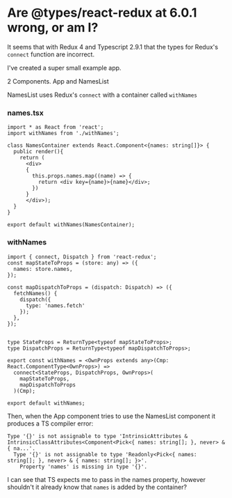 # Are @types/react-redux at 6.0.1 wrong, or am I?

It seems that with Redux 4 and Typescript 2.9.1 that the types for Redux's `connect` function are incorrect.

I've created a super small example app. 

2 Components. App and NamesList

NamesList uses Redux's `connect` with a container called `withNames`

### names.tsx
```
import * as React from 'react';
import withNames from './withNames';

class NamesContainer extends React.Component<{names: string[]}> {
  public render(){
    return (
      <div>
      {
        this.props.names.map((name) => {
          return <div key={name}>{name}</div>;
        })
      }
      </div>);
  }
}

export default withNames(NamesContainer);
```

### withNames
```
import { connect, Dispatch } from 'react-redux';
const mapStateToProps = (store: any) => ({
  names: store.names,
});

const mapDispatchToProps = (dispatch: Dispatch) => ({
  fetchNames() { 
    dispatch({
      type: 'names.fetch'
    });
  },
});


type StateProps = ReturnType<typeof mapStateToProps>;
type DispatchProps = ReturnType<typeof mapDispatchToProps>;

export const withNames = <OwnProps extends any>(Cmp: React.ComponentType<OwnProps>) =>
  connect<StateProps, DispatchProps, OwnProps>(
    mapStateToProps,
    mapDispatchToProps
  )(Cmp);

export default withNames;
```


Then, when the App component tries to use the NamesList component it produces a TS compiler error:
```
Type '{}' is not assignable to type 'IntrinsicAttributes & IntrinsicClassAttributes<Component<Pick<{ names: string[]; }, never> & { na...'.
  Type '{}' is not assignable to type 'Readonly<Pick<{ names: string[]; }, never> & { names: string[]; }>'.
    Property 'names' is missing in type '{}'.

```

I can see that TS expects me to pass in the names property, however shouldn't it already know that `names` is added by the container?
